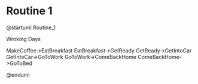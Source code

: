 # Routine 1

@startuml Routine_1

Wroking Days

MakeCoffee->EatBreakfast
EatBreakfast->GetReady
GetReady->GetIntoCar
GetIntoCar->GoToWork
GoToWork->ComeBackHome
ComeBackHome->GoToBed


@enduml





